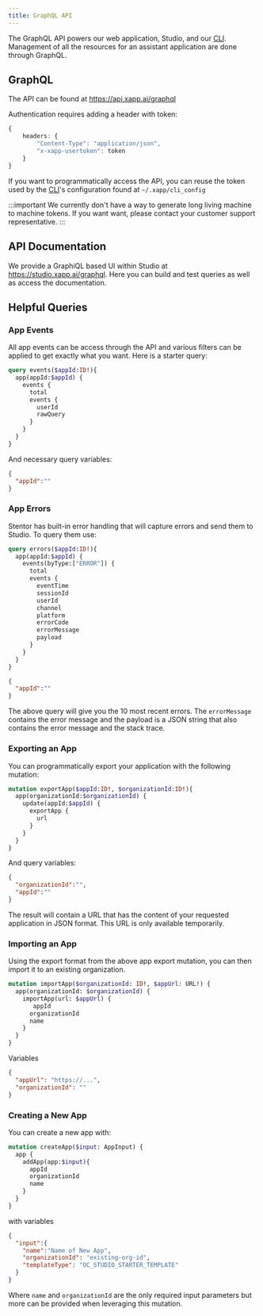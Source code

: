 ```yaml
---
title: GraphQL API
---
```


The GraphQL API powers our web application, Studio, and our [CLI](../cli.md).  Management of all the resources for an assistant application are done through GraphQL.

## GraphQL 

The API can be found at https://api.xapp.ai/graphql

Authentication requires adding a header with token:

```ts
{
    headers: {
        "Content-Type": "application/json",
        "x-xapp-usertoken": token
    }
}
```

If you want to programmatically access the API, you can reuse the token used by the [CLI](/docs/development/cli)'s configuration found at `~/.xapp/cli_config`


:::important
We currently don't have a way to generate long living machine to machine tokens.  If you want want, please contact your customer support representative.
:::

## API Documentation

We provide a GraphiQL based UI within Studio at https://studio.xapp.ai/graphql.  Here you can build and test queries as well as access the documentation.

## Helpful Queries

### App Events

All app events can be access through the API and various filters can be applied to get exactly what you want.  Here is a starter query:

```graphql
query events($appId:ID!){
  app(appId:$appId) {
    events {
      total
      events {
        userId
        rawQuery
      }
    }
  }
}
```

And necessary query variables:

```json
{
  "appId":""
}

```

### App Errors

Stentor has built-in error handling that will capture errors and send them to Studio.  To query them use:

```graphql
query errors($appId:ID!){
  app(appId:$appId) {
    events(byType:["ERROR"]) {
      total
      events {
        eventTime
        sessionId
        userId
        channel
        platform
        errorCode
        errorMessage
        payload
      }
    }
  }
}
```

```json
{
  "appId":""
}
```

The above query will give you the 10 most recent errors.  The `errorMessage` contains the error message and the payload is a JSON string that also contains the error message and the stack trace.

### Exporting an App

You can programmatically export your application with the following mutation:

```graphql
mutation exportApp($appId:ID!, $organizationId:ID!){
  app(organizationId:$organizationId) {
    update(appId:$appId) {
      exportApp {
        url
      }
    }
  }
}
```

And query variables:

```json
{
  "organizationId":"",
  "appId":""
}
```

The result will contain a URL that has the content of your requested application in JSON format.  This URL is only available temporarily.

### Importing an App

Using the export format from the above app export mutation, you can then import it to an existing organization.

```graphql
mutation importApp($organizationId: ID!, $appUrl: URL!) {
  app(organizationId: $organizationId) {
    importApp(url: $appUrl) {
       appId
      organizationId
      name
    }
  }
}
```

Variables

```json
{
  "appUrl": "https://...",
  "organizationId": ""
}
```

### Creating a New App  

You can create a new app with:

```graphql
mutation createApp($input: AppInput) {
  app {
    addApp(app:$input){
      appId
      organizationId
      name
    }
  }
}
```

with variables

```json
{
  "input":{
    "name":"Name of New App",
    "organizationId": "existing-org-id",
    "templateType": "OC_STUDIO_STARTER_TEMPLATE"
  }
}
```

Where `name` and `organizationId` are the only required input parameters but more can be provided when leveraging this mutation.

